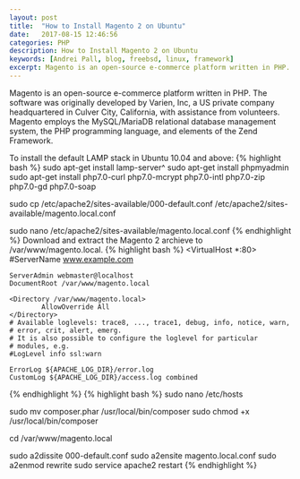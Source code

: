 ```yaml
---
layout: post
title:  "How to Install Magento 2 on Ubuntu"
date:   2017-08-15 12:46:56
categories: PHP
description: How to Install Magento 2 on Ubuntu
keywords: [Andrei Pall, blog, freebsd, linux, framework]
excerpt: Magento is an open-source e-commerce platform written in PHP. The software was originally developed by Varien, Inc, a US private company headquartered in Culver City, California, with assistance from volunteers. Magento employs the MySQL/MariaDB relational database management system, the PHP programming language, and elements of the Zend Framework.
---
```


Magento is an open-source e-commerce platform written in PHP. The software was originally developed by Varien, Inc, a US private company headquartered in Culver City, California, with assistance from volunteers. Magento employs the MySQL/MariaDB relational database management system, the PHP programming language, and elements of the Zend Framework. 

To install the default LAMP stack in Ubuntu 10.04 and above:
{% highlight bash %}
sudo apt-get install lamp-server^
sudo apt-get install phpmyadmin
sudo apt-get install php7.0-curl php7.0-mcrypt php7.0-intl php7.0-zip php7.0-gd php7.0-soap


sudo cp /etc/apache2/sites-available/000-default.conf /etc/apache2/sites-available/magento.local.conf

sudo nano /etc/apache2/sites-available/magento.local.conf
{% endhighlight %}
Download and extract the Magento 2 archieve to /var/www/magento.local.
{% highlight bash %}
<VirtualHost *:80>
	#ServerName www.example.com

	ServerAdmin webmaster@localhost
	DocumentRoot /var/www/magento.local
	
	<Directory /var/www/magento.local>
            AllowOverride All
    </Directory>
	# Available loglevels: trace8, ..., trace1, debug, info, notice, warn,
	# error, crit, alert, emerg.
	# It is also possible to configure the loglevel for particular
	# modules, e.g.
	#LogLevel info ssl:warn

	ErrorLog ${APACHE_LOG_DIR}/error.log
	CustomLog ${APACHE_LOG_DIR}/access.log combined
</VirtualHost>
{% endhighlight %}
{% highlight bash %}
sudo nano /etc/hosts

sudo mv composer.phar /usr/local/bin/composer
sudo chmod +x /usr/local/bin/composer

cd /var/www/magento.local

sudo a2dissite 000-default.conf
sudo a2ensite magento.local.conf
sudo a2enmod rewrite
sudo service apache2 restart
{% endhighlight %}
